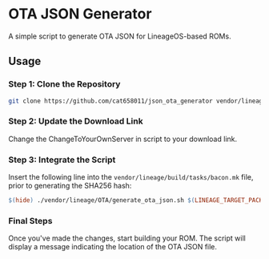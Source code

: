# OTA JSON Generator

A simple script to generate OTA JSON for LineageOS-based ROMs.

## Usage

### Step 1: Clone the Repository

```bash
git clone https://github.com/cat658011/json_ota_generator vendor/lineage/OTA
```

### Step 2: Update the Download Link
Change the ChangeToYourOwnServer in script to your download link.

### Step 3: Integrate the Script
Insert the following line into the `vendor/lineage/build/tasks/bacon.mk` file, prior to generating the SHA256 hash:

```makefile
$(hide) ./vendor/lineage/OTA/generate_ota_json.sh $(LINEAGE_TARGET_PACKAGE)
```

### Final Steps
Once you've made the changes, start building your ROM. The script will display a message indicating the location of the OTA JSON file.

